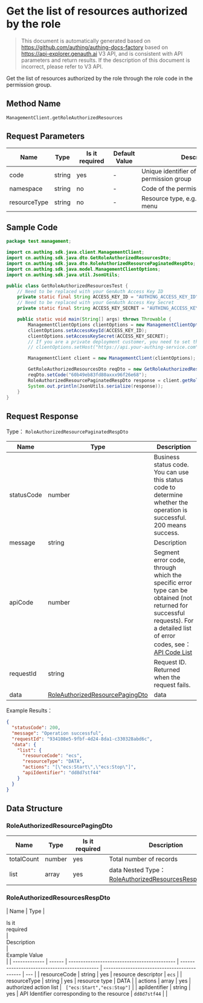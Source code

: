 # Get the list of resources authorized by the role

<!--
Warning⚠️:
Do not modify this document directly,
https://github.com/Authing/authing-docs-factory
Use this project to generate
-->

<LastUpdated />

> This document is automatically generated based on https://github.com/authing/authing-docs-factory based on https://api-explorer.genauth.ai V3 API, and is consistent with API parameters and return results. If the description of this document is incorrect, please refer to V3 API.

Get the list of resources authorized by the role through the role code in the permission group.

## Method Name

`ManagementClient.getRoleAuthorizedResources`

## Request Parameters

| Name         | Type   | <div style="width:80px">Is it required</div> | <div style="width:60px">Default Value</div> | <div style="width:300px">Description</div>                | <div style="width:200px">Example Value</div> |
| ------------ | ------ | -------------------------------------------- | ------------------------------------------- | --------------------------------------------------------- | -------------------------------------------- |
| code         | string | yes                                          | -                                           | Unique identifier of the role within the permission group | `60b49eb83fd80adb96f26e68`                   |
| namespace    | string | no                                           | -                                           | Code of the permission group                              | `default`                                    |
| resourceType | string | no                                           | -                                           | Resource type, e.g. data, API, button, menu               | `DATA`                                       |

## Sample Code

```java
package test.management;

import cn.authing.sdk.java.client.ManagementClient;
import cn.authing.sdk.java.dto.GetRoleAuthorizedResourcesDto;
import cn.authing.sdk.java.dto.RoleAuthorizedResourcePaginatedRespDto;
import cn.authing.sdk.java.model.ManagementClientOptions;
import cn.authing.sdk.java.util.JsonUtils;

public class GetRoleAuthorizedResourcesTest {
    // Need to be replaced with your GenAuth Access Key ID
    private static final String ACCESS_KEY_ID = "AUTHING_ACCESS_KEY_ID";
    // Need to be replaced with your GenAuth Access Key Secret
    private static final String ACCESS_KEY_SECRET = "AUTHING_ACCESS_KEY_SECRET";

    public static void main(String[] args) throws Throwable {
        ManagementClientOptions clientOptions = new ManagementClientOptions();
        clientOptions.setAccessKeyId(ACCESS_KEY_ID);
        clientOptions.setAccessKeySecret(ACCESS_KEY_SECRET);
        // If you are a private deployment customer, you need to set the GenAuth service domain name
        // clientOptions.setHost("https://api.your-authing-service.com");

        ManagementClient client = new ManagementClient(clientOptions);

        GetRoleAuthorizedResourcesDto reqDto = new GetRoleAuthorizedResourcesDto();
        reqDto.setCode("60b49eb83fd80axxx96f26e68");
        RoleAuthorizedResourcePaginatedRespDto response = client.getRoleAuthorizedResources(reqDto);
        System.out.println(JsonUtils.serialize(response));
    }
}

```

## Request Response

Type： `RoleAuthorizedResourcePaginatedRespDto`

| Name       | Type                                                                           | Description                                                                                                                                                                                                                                                                                                                                       |
| ---------- | ------------------------------------------------------------------------------ | ------------------------------------------------------------------------------------------------------------------------------------------------------------------------------------------------------------------------------------------------------------------------------------------------------------------------------------------------- |
| statusCode | number                                                                         | Business status code. You can use this status code to determine whether the operation is successful. 200 means success.                                                                                                                                                                                                                           |
| message    | string                                                                         | Description                                                                                                                                                                                                                                                                                                                                       |
| apiCode    | number                                                                         | Segment error code, through which the specific error type can be obtained (not returned for successful requests). For a detailed list of error codes, see：[API Code List](https://api-explorer.genauth.ai/?tag=group/%E5%BC%80%E5%8F%91%E5%87%86%E5%A4%87#tag/%E5%BC%80%E5%8F%91%E5%87%86%E5%A4%87/%E9%94%99%E8%AF%AF%E5%A4%84%E7%90%86/apiCode) |
| requestId  | string                                                                         | Request ID. Returned when the request fails.                                                                                                                                                                                                                                                                                                      |
| data       | <a href="#RoleAuthorizedResourcePagingDto">RoleAuthorizedResourcePagingDto</a> | data                                                                                                                                                                                                                                                                                                                                              |

Example Results：

```json
{
  "statusCode": 200,
  "message": "Operation successful",
  "requestId": "934108e5-9fbf-4d24-8da1-c330328abd6c",
  "data": {
    "list": {
      "resourceCode": "ecs",
      "resourceType": "DATA",
      "actions": "[\"ecs:Start\",\"ecs:Stop\"]",
      "apiIdentifier": "dd8d7stf44"
    }
  }
}
```

## Data Structure

### <a id="RoleAuthorizedResourcePagingDto"></a> RoleAuthorizedResourcePagingDto

| Name       | Type   | <div style="width:80px">Is it required</div> | <div style="width:300px">Description</div>                                                       | <div style="width:200px">Example Value</div> |
| ---------- | ------ | -------------------------------------------- | ------------------------------------------------------------------------------------------------ | -------------------------------------------- |
| totalCount | number | yes                                          | Total number of records                                                                          |                                              |
| list       | array  | yes                                          | data Nested Type：<a href="#RoleAuthorizedResourcesRespDto">RoleAuthorizedResourcesRespDto</a>。 |                                              |

### <a id="RoleAuthorizedResourcesRespDto"></a> RoleAuthorizedResourcesRespDto

| Name          | Type   | <div style="width:80px">Is it required</div> | <div style="width:300px">Description</div>   | <div style="width:200px">Example Value</div> |
| ------------- | ------ | -------------------------------------------- | -------------------------------------------- | -------------------------------------------- | --- |
| resourceCode  | string | yes                                          | resource descriptor                          | `ecs`                                        |
| resourceType  | string | yes                                          | resource type                                | DATA                                         |
| actions       | array  | yes                                          | authorized action list                       | ` ["ecs:Start","ecs:Stop"]`                  |
| apiIdentifier | string | yes                                          | API Identifier corresponding to the resource | `dd8d7stf44`                                 |     |
